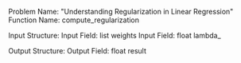 Problem Name: "Understanding Regularization in Linear Regression"
Function Name: compute_regularization

Input Structure:
Input Field: list<float> weights
Input Field: float lambda_

Output Structure:
Output Field: float result